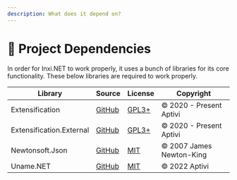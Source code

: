 ```yaml
---
description: What does it depend on?
---
```


# 🧱 Project Dependencies

In order for Inxi.NET to work properly, it uses a bunch of libraries for its core functionality. These below libraries are required to work properly.

| Library                  | Source                                               | License                                                                  | Copyright                |
| ------------------------ | ---------------------------------------------------- | ------------------------------------------------------------------------ | ------------------------ |
| Extensification          | [GitHub](https://github.com/Aptivi/Extensification/) | [GPL3+](https://github.com/Aptivi/Extensification/blob/master/LICENSE)   | © 2020 - Present Aptivi  |
| Extensification.External | [GitHub](https://github.com/Aptivi/Extensification/) | [GPL3+](https://github.com/Aptivi/Extensification/blob/master/LICENSE)   | © 2020 - Present Aptivi  |
| Newtonsoft.Json          | [GitHub](https://github.com/JamesNK/Newtonsoft.Json) | [MIT](https://github.com/JamesNK/Newtonsoft.Json/blob/master/LICENSE.md) | © 2007 James Newton-King |
| Uname.NET                | [GitHub](https://github.com/Aptivi/Uname.NET)        | [MIT](https://github.com/Aptivi/Uname.NET/blob/main/LICENSE.txt)         | © 2022 Aptivi            |

